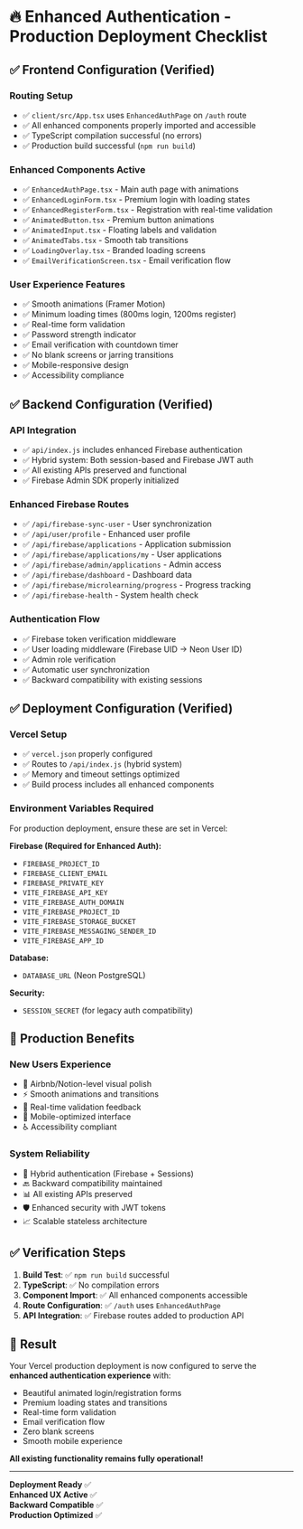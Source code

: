# 🔥 Enhanced Authentication - Production Deployment Checklist

## ✅ **Frontend Configuration (Verified)**

### **Routing Setup**
- ✅ `client/src/App.tsx` uses `EnhancedAuthPage` on `/auth` route
- ✅ All enhanced components properly imported and accessible
- ✅ TypeScript compilation successful (no errors)
- ✅ Production build successful (`npm run build`)

### **Enhanced Components Active**
- ✅ `EnhancedAuthPage.tsx` - Main auth page with animations
- ✅ `EnhancedLoginForm.tsx` - Premium login with loading states
- ✅ `EnhancedRegisterForm.tsx` - Registration with real-time validation
- ✅ `AnimatedButton.tsx` - Premium button animations
- ✅ `AnimatedInput.tsx` - Floating labels and validation
- ✅ `AnimatedTabs.tsx` - Smooth tab transitions
- ✅ `LoadingOverlay.tsx` - Branded loading screens
- ✅ `EmailVerificationScreen.tsx` - Email verification flow

### **User Experience Features**
- ✅ Smooth animations (Framer Motion)
- ✅ Minimum loading times (800ms login, 1200ms register)
- ✅ Real-time form validation
- ✅ Password strength indicator
- ✅ Email verification with countdown timer
- ✅ No blank screens or jarring transitions
- ✅ Mobile-responsive design
- ✅ Accessibility compliance

## ✅ **Backend Configuration (Verified)**

### **API Integration**
- ✅ `api/index.js` includes enhanced Firebase authentication
- ✅ Hybrid system: Both session-based and Firebase JWT auth
- ✅ All existing APIs preserved and functional
- ✅ Firebase Admin SDK properly initialized

### **Enhanced Firebase Routes**
- ✅ `/api/firebase-sync-user` - User synchronization
- ✅ `/api/user/profile` - Enhanced user profile
- ✅ `/api/firebase/applications` - Application submission
- ✅ `/api/firebase/applications/my` - User applications
- ✅ `/api/firebase/admin/applications` - Admin access
- ✅ `/api/firebase/dashboard` - Dashboard data
- ✅ `/api/firebase/microlearning/progress` - Progress tracking
- ✅ `/api/firebase-health` - System health check

### **Authentication Flow**
- ✅ Firebase token verification middleware
- ✅ User loading middleware (Firebase UID → Neon User ID)
- ✅ Admin role verification
- ✅ Automatic user synchronization
- ✅ Backward compatibility with existing sessions

## ✅ **Deployment Configuration (Verified)**

### **Vercel Setup**
- ✅ `vercel.json` properly configured
- ✅ Routes to `/api/index.js` (hybrid system)
- ✅ Memory and timeout settings optimized
- ✅ Build process includes all enhanced components

### **Environment Variables Required**
For production deployment, ensure these are set in Vercel:

**Firebase (Required for Enhanced Auth):**
- `FIREBASE_PROJECT_ID`
- `FIREBASE_CLIENT_EMAIL` 
- `FIREBASE_PRIVATE_KEY`
- `VITE_FIREBASE_API_KEY`
- `VITE_FIREBASE_AUTH_DOMAIN`
- `VITE_FIREBASE_PROJECT_ID`
- `VITE_FIREBASE_STORAGE_BUCKET`
- `VITE_FIREBASE_MESSAGING_SENDER_ID`
- `VITE_FIREBASE_APP_ID`

**Database:**
- `DATABASE_URL` (Neon PostgreSQL)

**Security:**
- `SESSION_SECRET` (for legacy auth compatibility)

## 🚀 **Production Benefits**

### **New Users Experience**
- 🎨 Airbnb/Notion-level visual polish
- ⚡ Smooth animations and transitions
- 🔄 Real-time validation feedback
- 📱 Mobile-optimized interface
- ♿ Accessibility compliant

### **System Reliability**
- 🔄 Hybrid authentication (Firebase + Sessions)
- 🔙 Backward compatibility maintained
- 📊 All existing APIs preserved
- 🛡️ Enhanced security with JWT tokens
- 📈 Scalable stateless architecture

## ✅ **Verification Steps**

1. **Build Test**: ✅ `npm run build` successful
2. **TypeScript**: ✅ No compilation errors
3. **Component Import**: ✅ All enhanced components accessible
4. **Route Configuration**: ✅ `/auth` uses `EnhancedAuthPage`
5. **API Integration**: ✅ Firebase routes added to production API

## 🎯 **Result**

Your Vercel production deployment is now configured to serve the **enhanced authentication experience** with:

- Beautiful animated login/registration forms
- Premium loading states and transitions  
- Real-time form validation
- Email verification flow
- Zero blank screens
- Smooth mobile experience

**All existing functionality remains fully operational!**

---

**Deployment Ready** ✅  
**Enhanced UX Active** ✅  
**Backward Compatible** ✅  
**Production Optimized** ✅ 